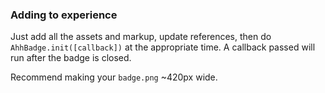 ### Adding to experience

Just add all the assets and markup, update references, then do `AhhBadge.init([callback])` at the appropriate time. A callback passed will run after the badge is closed.

Recommend making your `badge.png` ~420px wide.
